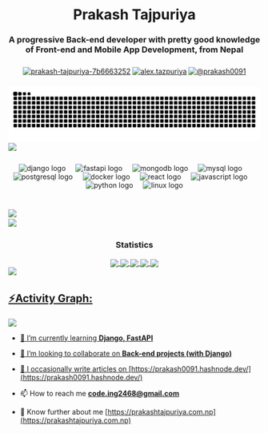 



<h1 align="center">Prakash Tajpuriya</h1>
<h3 align="center">A progressive Back-end developer with pretty good knowledge of Front-end and Mobile App Development, from Nepal</h3>


###





<p align="center">
<a href="https://linkedin.com/in/prakash-tajpuriya-7b6663252" target="blank"><img align="center" src="https://raw.githubusercontent.com/rahuldkjain/github-profile-readme-generator/master/src/images/icons/Social/linked-in-alt.svg" alt="prakash-tajpuriya-7b6663252" height="30" width="40" /></a>
<a href="https://fb.com/alex.tazpuriya" target="blank"><img align="center" src="https://raw.githubusercontent.com/rahuldkjain/github-profile-readme-generator/master/src/images/icons/Social/facebook.svg" alt="alex.tazpuriya" height="30" width="40" /></a>
<a href="https://hashnode.com/@prakash0091" target="blank"><img align="center" src="https://raw.githubusercontent.com/rahuldkjain/github-profile-readme-generator/master/src/images/icons/Social/hashnode.svg" alt="@prakash0091" height="30" width="40" /></a>
</p>

###




###



<div align="center">
<img  src="https://raw.githubusercontent.com/prakashtaz0091/prakashtaz0091/output/snake.svg" alt="Snake animation" />
</div>

<img src="https://user-images.githubusercontent.com/73097560/115834477-dbab4500-a447-11eb-908a-139a6edaec5c.gif">

###



<div align="center">
  <img src="https://cdn.jsdelivr.net/gh/devicons/devicon/icons/django/django-plain.svg" height="40" alt="django logo"  />
  <img width="12" />
  <img src="https://cdn.jsdelivr.net/gh/devicons/devicon/icons/fastapi/fastapi-original.svg" height="40" alt="fastapi logo" />
  <img width="12" />
  <img src="https://cdn.jsdelivr.net/gh/devicons/devicon/icons/mongodb/mongodb-original.svg" height="40" alt="mongodb logo" />
<img width="12" />
  <img src="https://cdn.jsdelivr.net/gh/devicons/devicon/icons/mysql/mysql-original.svg" height="40" alt="mysql logo" />
<img width="12" />
<img src="https://cdn.jsdelivr.net/gh/devicons/devicon/icons/postgresql/postgresql-original.svg" height="40" alt="postgresql logo" />
  <img width="12" />
<img src="https://cdn.jsdelivr.net/gh/devicons/devicon/icons/docker/docker-original.svg" height="40" alt="docker logo" />

  <img width="12" />
  <img src="https://cdn.jsdelivr.net/gh/devicons/devicon/icons/react/react-original.svg" height="40" alt="react logo"  />
  <img width="12" />
  <img src="https://cdn.jsdelivr.net/gh/devicons/devicon/icons/javascript/javascript-original.svg" height="40" alt="javascript logo"  />
  <img width="12" />
  <img src="https://cdn.jsdelivr.net/gh/devicons/devicon/icons/python/python-original.svg" height="40" alt="python logo"  />
  <img width="12" />
  <img src="https://cdn.jsdelivr.net/gh/devicons/devicon/icons/linux/linux-original.svg" height="40" alt="linux logo"  />
  
</div>

###

<br>

<div> <a href="https://github.com/prakashtaz0091" target="_blank"><img src="https://img.shields.io/badge/GitHub-100000?style=for-the-badge&logo=github&logoColor=white" target="_blank"></a>
</div><img src="https://user-images.githubusercontent.com/73097560/115834477-dbab4500-a447-11eb-908a-139a6edaec5c.gif"><h3 align="center">Statistics</h3>
<div align="center">
<a href="https://github.com/prakashtaz0091">
<img align="center" src="http://github-profile-summary-cards.vercel.app/api/cards/stats?username=prakashtaz0091&theme=2077" height="180em" />
<img align="center" src="http://github-profile-summary-cards.vercel.app/api/cards/most-commit-language?username=prakashtaz0091&theme=2077" height="180em" />
<img align="center" src="http://github-profile-summary-cards.vercel.app/api/cards/repos-per-language?username=prakashtaz0091&theme=2077" height="180em" />
<img align="center" src="http://github-profile-summary-cards.vercel.app/api/cards/productive-time?username=prakashtaz0091&theme=2077" height="180em" />
<img align="center" src="http://github-profile-summary-cards.vercel.app/api/cards/profile-details?username=prakashtaz0091&theme=nightowl" height="180em" />
</div>
<img src="https://user-images.githubusercontent.com/73097560/115834477-dbab4500-a447-11eb-908a-139a6edaec5c.gif"><h2 align="left">⚡Activity Graph:</h2>
<img align="center" src="https://github-readme-activity-graph.vercel.app/graph?username=prakashtaz0091&theme=nightowl"/>






- 🌱 I’m currently learning **Django, FastAPI**

- 👯 I’m looking to collaborate on **Back-end projects (with Django)**

- 📝 I occasionally write articles on [https://prakash0091.hashnode.dev/](https://prakash0091.hashnode.dev/)

- 📫 How to reach me **code.ing2468@gmail.com**

- 📄 Know further about me [https://prakashtajpuriya.com.np](https://prakashtajpuriya.com.np)



